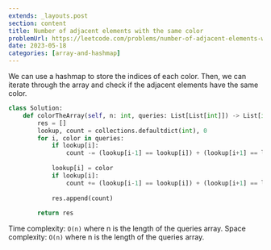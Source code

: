 ```yaml
---
extends: _layouts.post
section: content
title: Number of adjacent elements with the same color
problemUrl: https://leetcode.com/problems/number-of-adjacent-elements-with-the-same-color/
date: 2023-05-18
categories: [array-and-hashmap]
---
```


We can use a hashmap to store the indices of each color. Then, we can iterate through the array and check if the adjacent elements have the same color.

```python
class Solution:
    def colorTheArray(self, n: int, queries: List[List[int]]) -> List[int]:
        res = []
        lookup, count = collections.defaultdict(int), 0
        for i, color in queries:
            if lookup[i]: 
                count -= (lookup[i-1] == lookup[i]) + (lookup[i+1] == lookup[i])
            
            lookup[i] = color
            if lookup[i]:
                count += (lookup[i-1] == lookup[i]) + (lookup[i+1] == lookup[i])
            
            res.append(count)
        
        return res        
```

Time complexity: `O(n)` where n is the length of the queries array.
Space complexity: `O(n)` where n is the length of the queries array.
